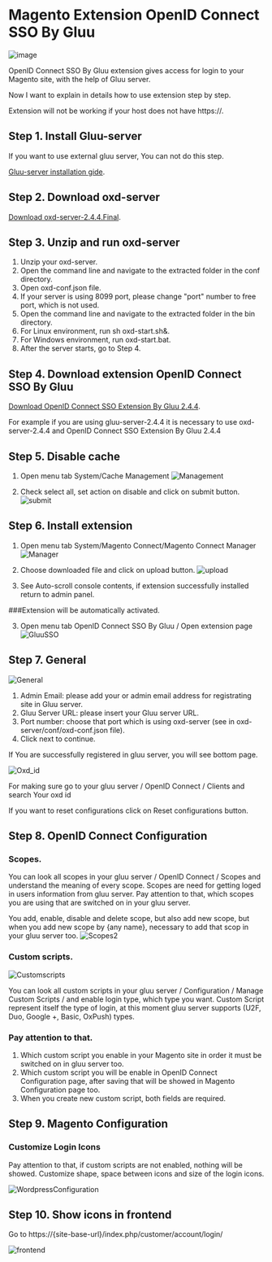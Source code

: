 Magento Extension OpenID Connect SSO By Gluu  
=========================
![image](https://raw.githubusercontent.com/GluuFederation/gluu-magento-sso-login-extension/master/plugin.jpg)

OpenID Connect SSO By Gluu extension gives access for login to your Magento site, with the help of Gluu server.

Now I want to explain in details how to use extension step by step. 

Extension will not be working if your host does not have https://. 

## Step 1. Install Gluu-server 

If you want to use external gluu server, You can not do this step.   

[Gluu-server installation gide](https://www.gluu.org/docs/deployment/).

## Step 2. Download oxd-server 

[Download oxd-server-2.4.4.Final](https://ox.gluu.org/maven/org/xdi/oxd-server/2.4.4.Final/oxd-server-2.4.4.Final-distribution.zip).

## Step 3. Unzip and run oxd-server
 
1. Unzip your oxd-server. 
2. Open the command line and navigate to the extracted folder in the conf directory.
3. Open oxd-conf.json file.  
4. If your server is using 8099 port, please change "port" number to free port, which is not used.
5. Open the command line and navigate to the extracted folder in the bin directory.
6. For Linux environment, run sh oxd-start.sh&. 
7. For Windows environment, run oxd-start.bat.
8. After the server starts, go to Step 4.

## Step 4. Download extension OpenID Connect SSO By Gluu
 
[Download OpenID Connect SSO Extension By Gluu 2.4.4](https://raw.githubusercontent.com/GluuFederation/gluu-magento-sso-login-extension/master/Magento_gluu_SSO_2.4.4/Magento_gluu_SSO-2.4.4.tgz).

For example if you are using gluu-server-2.4.4 it is necessary to use oxd-server-2.4.4 and OpenID Connect SSO Extension By Gluu 2.4.4

## Step 5. Disable cache
 
1. Open menu tab System/Cache Management
![Management](https://raw.githubusercontent.com/GluuFederation/gluu-magento-sso-login-extension/master/docu/mag0.png) 

2. Check select all, set action on disable and click on submit button. 
![submit](https://raw.githubusercontent.com/GluuFederation/gluu-magento-sso-login-extension/master/docu/mag1.png) 

## Step 6. Install extension
 
1. Open menu tab System/Magento Connect/Magento Connect Manager
![Manager](https://raw.githubusercontent.com/GluuFederation/gluu-magento-sso-login-extension/master/docu/mag2.png) 

2. Choose downloaded file and click on upload button. 
![upload](https://raw.githubusercontent.com/GluuFederation/gluu-magento-sso-login-extension/master/docu/mag3.png) 

3. See Auto-scroll console contents, if extension successfully installed return to admin panel.

###Extension will be automatically activated.

3. Open menu tab OpenID Connect SSO By Gluu / Open extension page
![GluuSSO](https://raw.githubusercontent.com/GluuFederation/gluu-magento-sso-login-extension/master/docu/44.mag4.png) 

## Step 7. General

![General](https://raw.githubusercontent.com/GluuFederation/gluu-magento-sso-login-extension/master/docu/44.m1.png)  

1. Admin Email: please add your or admin email address for registrating site in Gluu server.
2. Gluu Server URL: please insert your Gluu server URL.
3. Port number: choose that port which is using oxd-server (see in oxd-server/conf/oxd-conf.json file).
4. Click next to continue.

If You are successfully registered in gluu server, you will see bottom page.

![Oxd_id](https://raw.githubusercontent.com/GluuFederation/gluu-magento-sso-login-extension/master/docu/44.m2.png)

For making sure go to your gluu server / OpenID Connect / Clients and search  Your oxd id

If you want to reset configurations click on Reset configurations button.

## Step 8. OpenID Connect Configuration

### Scopes.
You can look all scopes in your gluu server / OpenID Connect / Scopes and understand the meaning of  every scope.
Scopes are need for getting loged in users information from gluu server.
Pay attention to that, which scopes you are using that are switched on in your gluu server.

You add, enable, disable and delete scope, but also add new scope, but when you add new scope by {any name}, necessary to add that scop in your gluu server too. 
![Scopes2](https://raw.githubusercontent.com/GluuFederation/gluu-magento-sso-login-extension/master/docu/44.m4.png) 

### Custom scripts.

![Customscripts](https://raw.githubusercontent.com/GluuFederation/gluu-magento-sso-login-extension/master/docu/44.m5.png)  

You can look all custom scripts in your gluu server / Configuration / Manage Custom Scripts / and enable login type, which type you want.
Custom Script represent itself the type of login, at this moment gluu server supports (U2F, Duo, Google +, Basic, OxPush) types.

### Pay attention to that.

1. Which custom script you enable in your Magento site in order it must be switched on in gluu server too.
2. Which custom script you will be enable in OpenID Connect Configuration page, after saving that will be showed in Magento Configuration page too.
3. When you create new custom script, both fields are required.

## Step 9. Magento Configuration

### Customize Login Icons
 
Pay attention to that, if custom scripts are not enabled, nothing will be showed.
Customize shape, space between icons and size of the login icons.

![WordpressConfiguration](https://raw.githubusercontent.com/GluuFederation/gluu-magento-sso-login-extension/master/docu/44.m6.png)  

## Step 10. Show icons in frontend

Go to https://{site-base-url}/index.php/customer/account/login/

![frontend](https://raw.githubusercontent.com/GluuFederation/gluu-magento-sso-login-extension/master/docu/44.m7.png) 
